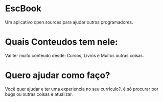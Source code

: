 # EscBook
Um aplicativo open sources para ajudar outros programadores.

# Quais Conteudos tem nele:
Vai ter muito conteudo desde: Cursos, Livros e Muitos outras coisas.

# Quero ajudar como faço?
Você quer ajudar e ter uma experiencia no seu curriculo?, é só procurar por bugs ou outras coisas e atualizar.

